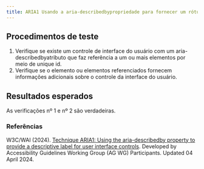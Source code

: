 ```yaml
---
title: ARIA1 Usando a aria-describedbypropriedade para fornecer um rótulo descritivo para controles da interface do usuário
---
```


## Procedimentos de teste

1. Verifique se existe um controle de interface do usuário com um aria-describedbyatributo que faz referência a um ou mais elementos por meio de unique id.
2. Verifique se o elemento ou elementos referenciados fornecem informações adicionais sobre o controle da interface do usuário.

## Resultados esperados
As verificações nº 1 e nº 2 são verdadeiras.

### Referências

W3C/WAI (2024). [Technique ARIA1: Using the aria-describedby property to provide a descriptive label for user interface controls](https://www.w3.org/WAI/WCAG21/Techniques/aria/ARIA1). Developed by Accessibility Guidelines Working Group (AG WG) Participants. Updated 04 April 2024.